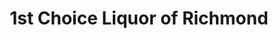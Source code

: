 ---
title: "1st Choice Liquor of Richmond"
url: /richmond/1st-choice-liquor-of-richmond/
shop: alcohol
---